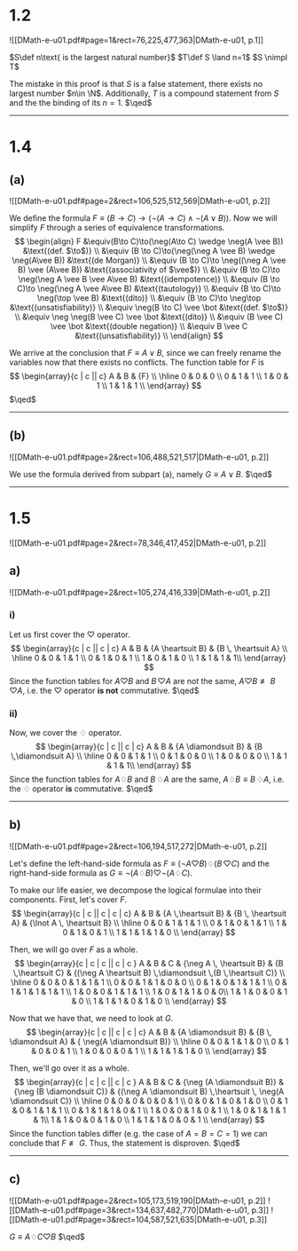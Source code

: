 
# 1.2
![[DMath-e-u01.pdf#page=1&rect=76,225,477,363|DMath-e-u01, p.1]]

$S\def n\text{ is the largest natural number}$ 
$T\def S \land n=1$
$S \nimpl T$

The mistake in this proof is that $S$ is a false statement, there exists no largest number $n\in \N$. Additionally, $T$ is a compound statement from $S$ and the the binding of its $n=1$. 
$\qed$

___

# 1.4
## (a)
![[DMath-e-u01.pdf#page=2&rect=106,525,512,569|DMath-e-u01, p.2]]

We define the formula $F \equiv(B\to C)\to(\neg(A\to C) \wedge \neg(A \vee B))$. Now we will simplify $F$ through a series of equivalence transformations.
$$
\begin{align}
F &\equiv(B\to C)\to(\neg(A\to C) \wedge \neg(A \vee B)) &\text{(def. $\to$)} \\
&\equiv (B \to C)\to(\neg(\neg A \vee B) \wedge \neg(A\vee B)) &\text{(de Morgan)} \\
&\equiv (B \to C)\to \neg((\neg A \vee B) \vee (A\vee B)) &\text{(associativity of $\vee$)} \\
&\equiv (B \to C)\to \neg(\neg A \vee B \vee A\vee B) &\text{(idempotence)} \\
&\equiv (B \to C)\to \neg(\neg A \vee A\vee B) &\text{(tautology)} \\
&\equiv (B \to C)\to \neg(\top \vee B) &\text{(dito)} \\
&\equiv (B \to C)\to \neg\top &\text{(unsatisfiability)} \\
&\equiv \neg(B \to C) \vee \bot &\text{(def. $\to$)} \\
&\equiv \neg \neg(B \vee C) \vee \bot &\text{(dito)} \\
&\equiv (B \vee C) \vee \bot &\text{(double negation)} \\
&\equiv B \vee C &\text{(unsatisfiability)} \\
\end{align}
$$

We arrive at the conclusion that $F\equiv A\vee B$, since we can freely rename the variables now that there exists no conflicts. The function table for $F$ is
$$
\begin{array}{c | c || c}
A & B & {F} \\
\hline
0 & 0 & 0 \\
0 & 1 & 1 \\
1 & 0 & 1 \\
1 & 1 & 1 \\
\end{array}
$$
$\qed$

___

## (b)
![[DMath-e-u01.pdf#page=2&rect=106,488,521,517|DMath-e-u01, p.2]]

We use the formula derived from subpart (a), namely $G\equiv A\vee B$.
$\qed$

___

# 1.5
![[DMath-e-u01.pdf#page=2&rect=78,346,417,452|DMath-e-u01, p.2]]

## a)
![[DMath-e-u01.pdf#page=2&rect=105,274,416,339|DMath-e-u01, p.2]]

### i)
Let us first cover the $\heartsuit$ operator.
$$
\begin{array}{c | c || c | c}
A & B & {A \heartsuit B} & {B \, \heartsuit A} \\
\hline
0 & 0 & 1 & 1 \\
0 & 1 & 0 & 1 \\
1 & 0 & 1 & 0 \\
1 & 1 & 1 & 1\\
\end{array}
$$
Since the function tables for $A \heartsuit B$ and $B \, \heartsuit A$ are not the same, $A \heartsuit B \not\equiv B \, \heartsuit A$, i.e. the $\heartsuit$ operator **is not** commutative.
$\qed$

### ii)
Now, we cover the $\diamondsuit$ operator.
$$
\begin{array}{c | c || c | c}
A & B & {A \diamondsuit B} & {B \,\diamondsuit A} \\
\hline
0 & 0 & 1 & 1 \\
0 & 1 & 0 & 0 \\
1 & 0 & 0 & 0 \\
1 & 1 & 1 & 1\\
\end{array}
$$
Since the function tables for $A \diamondsuit B$ and $B \, \diamondsuit A$ are the same, $A\diamondsuit B \equiv B \,\diamondsuit A$, i.e. the $\diamondsuit$ operator **is** commutative.
$\qed$

___

## b)
![[DMath-e-u01.pdf#page=2&rect=106,194,517,272|DMath-e-u01, p.2]]

Let's define the left-hand-side formula as $F\equiv (\neg A \heartsuit B) \diamondsuit (B \,\heartsuit C)$ and the right-hand-side formula as $G \equiv \neg(A\diamondsuit B) \heartsuit \neg(A\diamondsuit C)$.

To make our life easier, we decompose the logical formulae into their components. First, let's cover $F$.
$$
\begin{array}{c | c || c | c | c}
A & B & {A \,\heartsuit B} & {B \, \heartsuit A} & {\lnot A \, \heartsuit B} \\
\hline
0 & 0 & 1 & 1 & 1 \\
0 & 1 & 0 & 1 & 1 \\
1 & 0 & 1 & 0 & 1 \\
1 & 1 & 1 & 1 & 0 \\
\end{array}
$$
 
 Then, we will go over $F$ as a whole.
$$
\begin{array}{c | c | c || c | c }
A & B & C & {\neg A \, \heartsuit B} & {B \,\heartsuit C} & {(\neg A \heartsuit B) \,\diamondsuit \,(B \,\heartsuit C)} \\
\hline
0 & 0 & 0 & 1 & 1 & 1 \\
0 & 0 & 1 & 1 & 0 & 0 \\
0 & 1 & 0 & 1 & 1 & 1 \\
0 & 1 & 1 & 1 & 1 & 1 \\
1 & 0 & 0 & 1 & 1 & 1 \\
1 & 0 & 1 & 1 & 0 & 0\\
1 & 1 & 0 & 0 & 1 & 0 \\
1 & 1 & 1 & 0 & 1 & 0 \\
\end{array}
$$


Now that we have that, we need to look at $G$.
$$
\begin{array}{c | c || c | c | c}
A & B & {A \diamondsuit B} & {B \, \diamondsuit A} & { \neg(A \diamondsuit B)} \\
\hline
0 & 0 & 1 & 1 & 0 \\
0 & 1 & 0 & 0 & 1 \\
1 & 0 & 0 & 0 & 1 \\
1 & 1 & 1 & 1 & 0 \\
\end{array}
$$

Then, we'll go over it as a whole.
$$
\begin{array}{c | c | c || c | c }
A & B & C & {\neg  (A \diamondsuit B)} & {\neg (B \diamondsuit C)} & {(\neg A \diamondsuit B) \,\heartsuit \, \neg(A \diamondsuit C)} \\
\hline
0 & 0 & 0 & 0 & 0 & 1 \\
0 & 0 & 1 & 0 & 1 & 0 \\
0 & 1 & 0 & 1 & 1 & 1 \\
0 & 1 & 1 & 1 & 0 & 1 \\
1 & 0 & 0 & 1 & 0 & 1 \\
1 & 0 & 1 & 1 & 1 & 1\\
1 & 1 & 0 & 0 & 1 & 0 \\
1 & 1 & 1 & 0 & 0 & 1 \\
\end{array}
$$
Since the function tables differ (e.g. the case of $A = B = C = 1$) we can conclude that $F \not \equiv G$. Thus, the statement is disproven. $\qed$

___

## c)
![[DMath-e-u01.pdf#page=2&rect=105,173,519,190|DMath-e-u01, p.2]]
![[DMath-e-u01.pdf#page=3&rect=134,637,482,770|DMath-e-u01, p.3]]
![[DMath-e-u01.pdf#page=3&rect=104,587,521,635|DMath-e-u01, p.3]]

$G\equiv A \diamondsuit C \heartsuit B$
$\qed$